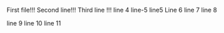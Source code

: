 First file!!!
Second line!!!
Third line !!!
line 4
line-5
line5
Line 6
line 7
line 8

line 9
line 10
line 11
